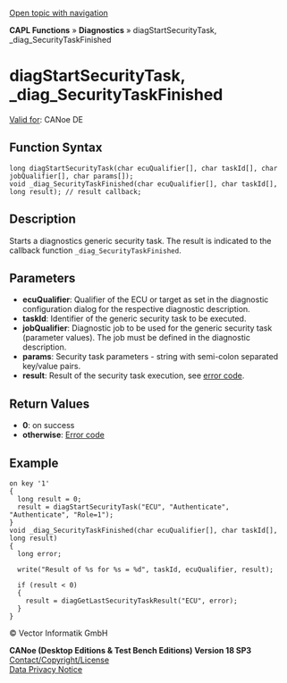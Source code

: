 [Open topic with navigation](../../../../../CANoeDEFamily.htm#Topics/CAPLFunctions/Diagnostics/Functions/CAPLfunctionDiagStartSecurityTask.md)

**CAPL Functions** » **Diagnostics** » diagStartSecurityTask, _diag_SecurityTaskFinished

# diagStartSecurityTask, _diag_SecurityTaskFinished

[Valid for](../../../Shared/FeatureAvailability.md): CANoe DE

## Function Syntax

```plaintext
long diagStartSecurityTask(char ecuQualifier[], char taskId[], char jobQualifier[], char params[]);
void _diag_SecurityTaskFinished(char ecuQualifier[], char taskId[], long result); // result callback;
```

## Description

Starts a diagnostics generic security task. The result is indicated to the callback function `_diag_SecurityTaskFinished`.

## Parameters

- **ecuQualifier**: Qualifier of the ECU or target as set in the diagnostic configuration dialog for the respective diagnostic description.
- **taskId**: Identifier of the generic security task to be executed.
- **jobQualifier**: Diagnostic job to be used for the generic security task (parameter values). The job must be defined in the diagnostic description.
- **params**: Security task parameters - string with semi-colon separated key/value pairs.
- **result**: Result of the security task execution, see [error code](../CAPLfunctionsDiagnosticsErrorCode.md).

## Return Values

- **0**: on success
- **otherwise**: [Error code](../CAPLfunctionsDiagnosticsErrorCode.md)

## Example

```plaintext
on key '1'
{
  long result = 0;
  result = diagStartSecurityTask("ECU", "Authenticate", "Authenticate", "Role=1");
}
void _diag_SecurityTaskFinished(char ecuQualifier[], char taskId[], long result)
{
  long error;

  write("Result of %s for %s = %d", taskId, ecuQualifier, result);

  if (result < 0)
  {
    result = diagGetLastSecurityTaskResult("ECU", error);
  }
}
```

© Vector Informatik GmbH

**CANoe (Desktop Editions & Test Bench Editions) Version 18 SP3**  
[Contact/Copyright/License](../../../Shared/ContactCopyrightLicense.md)  
[Data Privacy Notice](https://www.vector.com/int/en/company/get-info/privacy-policy/)